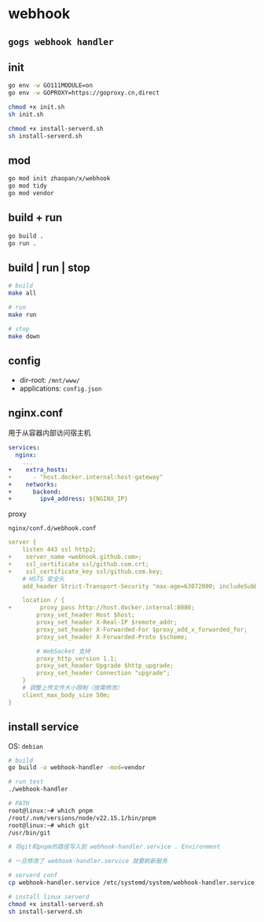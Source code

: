 # webhook

## `gogs webhook handler`

## init

```bash
go env -w GO111MODULE=on
go env -w GOPROXY=https://goproxy.cn,direct

chmod +x init.sh
sh init.sh

chmod +x install-serverd.sh
sh install-serverd.sh
```

## mod

```bash
go mod init zhaopan/x/webhook
go mod tidy
go mod vendor
```

## build + run

```bash
go build .
go run .
```

## build | run | stop

```bash
# build
make all

# run
make run

# stop
make down
```

## config

- dir-root: `/mnt/www/`
- applications: `config.json`

## nginx.conf

用于从容器内部访问宿主机

```yml
services:
  nginx:
    ...
+    extra_hosts:
+      - "host.docker.internal:host-gateway"
+    networks:
+      backend:
+        ipv4_address: ${NGINX_IP}
```

proxy

`nginx/conf.d/webhook.conf`

```yml
server {
    listen 443 ssl http2;
+    server_name <webhook.github.com>;
+    ssl_certificate ssl/github.com.crt;
+    ssl_certificate_key ssl/github.com.key;
    # HSTS 安全头
    add_header Strict-Transport-Security "max-age=63072000; includeSubDomains; preload" always;

    location / {
+        proxy_pass http://host.docker.internal:8080;
        proxy_set_header Host $host;
        proxy_set_header X-Real-IP $remote_addr;
        proxy_set_header X-Forwarded-For $proxy_add_x_forwarded_for;
        proxy_set_header X-Forwarded-Proto $scheme;

        # WebSocket 支持
        proxy_http_version 1.1;
        proxy_set_header Upgrade $http_upgrade;
        proxy_set_header Connection "upgrade";
    }
    # 调整上传文件大小限制（按需修改）
    client_max_body_size 50m;
}
```

## install service

OS: `debian`

```bash
# build
go build -o webhook-handler -mod=vendor

# run test
./webhook-handler

# PATH
root@linux:~# which pnpm
/root/.nvm/versions/node/v22.15.1/bin/pnpm
root@linux:~# which git
/usr/bin/git

# 将git和pnpm的路径写入到 webhook-handler.service . Environment

# 一旦修改了 webhook-handler.service 就要刷新服务

# serverd conf
cp webhook-handler.service /etc/systemd/system/webhook-handler.service

# install linux serverd
chmod +x install-serverd.sh
sh install-serverd.sh
```
